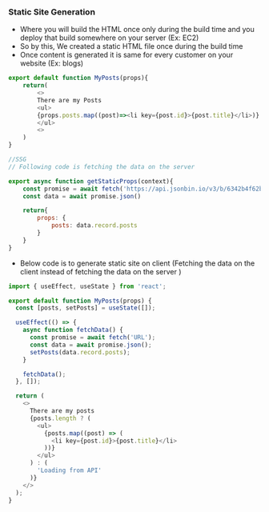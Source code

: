 ### Static Site Generation

- Where you will build the HTML once only during the build time and you deploy that build somewhere on your server (Ex: EC2)
- So by this, We created a static HTML file once during the build time
- Once content is generated it is same for every customer on your website (Ex: blogs)

```js
export default function MyPosts(props){
    return(
        <>
        There are my Posts
        <ul>
        {props.posts.map((post)=><li key={post.id}>{post.title}</li>)}
        </ul>
        <>
    )
}

//SSG
// Following code is fetching the data on the server

export async function getStaticProps(context){
    const promise = await fetch('https://api.jsonbin.io/v3/b/6342b4f62b3499323bd881c1')
    const data = await promise.json()

    return{
        props: {
            posts: data.record.posts
        }
    }
}
```

- Below code is to generate static site on client (Fetching the data on the client instead of fetching the data on the server )

```js
import { useEffect, useState } from 'react';

export default function MyPosts(props) {
  const [posts, setPosts] = useState([]);

  useEffect(() => {
    async function fetchData() {
      const promise = await fetch('URL');
      const data = await promise.json();
      setPosts(data.record.posts);
    }

    fetchData();
  }, []);

  return (
    <>
      There are my posts
      {posts.length ? (
        <ul>
          {posts.map((post) => (
            <li key={post.id}>{post.title}</li>
          ))}
        </ul>
      ) : (
        'Loading from API'
      )}
    </>
  );
}
```
